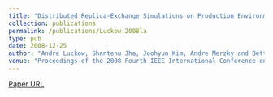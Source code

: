 ```yaml
---
title: "Distributed Replica-Exchange Simulations on Production Environments Using SAGA and Migol"
collection: publications
permalink: /publications/Luckow:2008la
type: pub
date: 2008-12-25
author: "Andre Luckow, Shantenu Jha, Joohyun Kim, Andre Merzky and Bettina Schnor"
venue: "Proceedings of the 2008 Fourth IEEE International Conference on eScience"
---
```

[Paper URL](http://www.computer.org/portal/web/csdl/doi/10.1109/eScience.2008.20)
